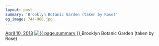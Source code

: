 ```yaml
---
layout: post
summary: 'Brooklyn Botanic Garden (taken by Rose)'
og_image: 744-960.jpg
---
```


<p>
  <time>
    <a href="/744">April 10, 2018</a>
  </time>
  <a href="/744">
    <img src="{{ site.assets_url }}/744-480.jpg" srcset="{{ site.assets_url }}/744-240.jpg 240w, {{ site.assets_url }}/744-480.jpg 480w, {{ site.assets_url }}/744-720.jpg 720w, {{ site.assets_url }}/744-960.jpg 960w" sizes="(min-width: 700px) 50vw, calc(100vw - 2rem)" alt="{{ page.summary }}" />
  </a>
  <span>Brooklyn Botanic Garden (taken by Rose)</span>
</p>
